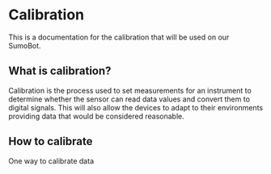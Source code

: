 # Calibration

This is a documentation for the calibration that will be used on our SumoBot.

## What is calibration?

Calibration is the process used to set measurements for an instrument to determine whether the sensor can read data values and convert them to digital signals. This will also allow the devices to adapt to their environments providing data that would be considered reasonable.

## How to calibrate

One way to calibrate data
